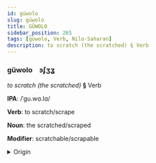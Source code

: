 ```yaml
---
id: güwolo
slug: güwolo
title: GÜWOLO
sidebar_position: 265
tags: [güwolo, Verb, Nilo-Saharan]
description: to scratch (the scratched) § Verb
---
```


### güwolo&emsp;<span kind="abugida">ꜿʄʒʓ</span>

*to scratch (the scratched)* **§** Verb

**IPA**: /ˈgu.wɑ.lɑ/

**Verb**: to scratch/scrape

**Noun**: the scratched/scraped

**Modifier**: scratchable/scrapable

<details>
    <summary>Origin</summary>
    Yegang gwaaraǃ <br/>
    <em>Nilo-Saharan Language Family</em>
</details>